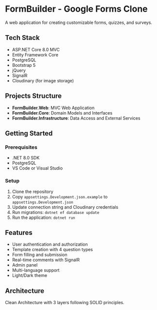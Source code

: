# FormBuilder - Google Forms Clone

A web application for creating customizable forms, quizzes, and surveys.

## Tech Stack
- ASP.NET Core 8.0 MVC
- Entity Framework Core
- PostgreSQL
- Bootstrap 5
- jQuery
- SignalR
- Cloudinary (for image storage)

## Projects Structure
- **FormBuilder.Web**: MVC Web Application
- **FormBuilder.Core**: Domain Models and Interfaces
- **FormBuilder.Infrastructure**: Data Access and External Services

## Getting Started

### Prerequisites
- .NET 8.0 SDK
- PostgreSQL
- VS Code or Visual Studio

### Setup
1. Clone the repository
2. Copy `appsettings.Development.json.example` to `appsettings.Development.json`
3. Update connection string and Cloudinary credentials
4. Run migrations: `dotnet ef database update`
5. Run the application: `dotnet run`

## Features
- User authentication and authorization
- Template creation with 4 question types
- Form filling and submission
- Real-time comments with SignalR
- Admin panel
- Multi-language support
- Light/Dark theme

## Architecture
Clean Architecture with 3 layers following SOLID principles.
